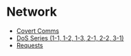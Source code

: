 # Network
- [Covert Comms](CovertComms/)
- [DoS Series (1-1, 1-2, 1-3, 2-1, 2-2, 3-1)](DoS_Series/)
- [Requests](Requests/)